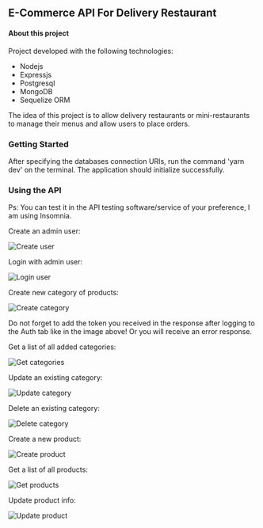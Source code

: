 ## E-Commerce API For Delivery Restaurant

#### About this project

Project developed with the following technologies:

-   Nodejs
-   Expressjs
-   Postgresql
-   MongoDB
-   Sequelize ORM

The idea of this project is to allow delivery restaurants or mini-restaurants to manage their menus and allow users to place orders.

### Getting Started

After specifying the databases connection URIs, run the command 'yarn dev' on the terminal. The application should initialize successfully.

### Using the API

Ps: You can test it in the API testing software/service of your preference, I am using Insomnia.

Create an admin user:

![Create user](https://i.ibb.co/FgPfJMn/Captura-de-tela-2024-11-11-110458.png)

Login with admin user:

![Login user](https://i.ibb.co/1qmWNtp/Captura-de-tela-2024-11-11-111142.png)

Create new category of products:

![Create category](https://i.ibb.co/KrJbhNx/Captura-de-tela-2024-11-11-112023.png)

Do not forget to add the token you received in the response after logging to the Auth tab like in the image above! Or you will receive an error response.

Get a list of all added categories:

![Get categories](https://i.ibb.co/qxQJ29K/Captura-de-tela-2024-11-11-112320.png)

Update an existing category:

![Update category](https://i.ibb.co/mhPNhVy/Captura-de-tela-2024-11-13-184717.png)

Delete an existing category:

![Delete category](https://i.ibb.co/KhSDjdc/Captura-de-tela-2024-11-13-185027.png)

Create a new product:

![Create product](https://i.ibb.co/k0xfVnm/Captura-de-tela-2024-11-13-185339.png)

Get a list of all products:

![Get products](https://i.ibb.co/pwCBNjB/Captura-de-tela-2024-11-13-185602.png")

Update product info:

![Update product](https://i.ibb.co/LNSWfW1/Captura-de-tela-2024-11-13-185810.png)
